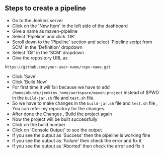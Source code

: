 ## Steps to create a pipeline
- Go to the Jenkins server
- Click on the 'New Item' in the left side of the dashboard
- Give a name as maven-pipeline
- Select 'Pipeline' and click 'OK'
- Scroll down to the 'Pipeline' section and select 'Pipeline script from SCM' in the 'Definition' dropdown
- Select 'Git' in the 'SCM' dropdown
- Give the repository URL as
```
https://github.com/your-user-name/repo-name.git
```
- Click 'Save'
- Click 'Build Now'
- For first time it will fail because we have to add `/home/ubuntu/jenkins_home/workspace/maven-project` instead of $PWD in the `build-jar.sh` file and `test.sh` file.
- So we have to make changes in the `build-jar.sh` file and `test.sh` file , You can refer my repository for the changes.
- After done the Changes , Build the project again
- Now the project will be built successfully
- Click on the build number
- Click on 'Console Output' to see the output
- If you see the output as 'Success' then the pipeline is working fine
- If you see the output as 'Failure' then check the error and fix it
- If you see the output as 'Aborted' then check the error and fix it